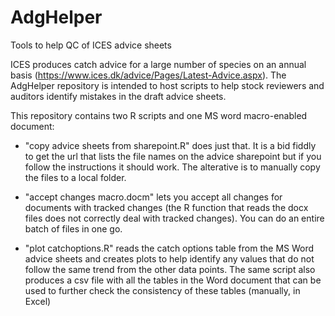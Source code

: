 # AdgHelper
Tools to help QC of ICES advice sheets

ICES produces catch advice for a large number of species on an annual basis (https://www.ices.dk/advice/Pages/Latest-Advice.aspx). The AdgHelper repository is intended to host scripts to help stock reviewers and auditors identify mistakes in the draft advice sheets.

This repository contains two R scripts and one MS word macro-enabled document:
* "copy advice sheets from sharepoint.R" does just that. It is a bid fiddly to get the url that lists the file names on the advice sharepoint but if you follow the instructions it should work. The alterative is to manually copy the files to a local folder.

* "accept changes macro.docm" lets you accept all changes for documents with tracked changes (the R function that reads the docx files does not correctly deal with tracked changes). You can do an entire batch of files in one go.

* "plot catchoptions.R" reads the catch options table from the MS Word advice sheets and creates plots to help identify any values that do not follow the same trend from the other data points. The same script also produces a csv file with all the tables in the Word document that can be used to further check the consistency of these tables (manually, in Excel)

